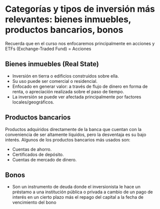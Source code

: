 # Categorías y tipos de inversión más relevantes: bienes inmuebles, productos bancarios, bonos

Recuerda que en el curso nos enfocaremos principalmente en acciones y ETFs (Exchange-Traded Fund) = Acciones

## Bienes inmuebles (Real State)

- Inversión en tierra o edificios construidos sobre ella.
- Su uso puede ser comercial o residencial.
- Enfocado en generar valor: a través de flujo de dinero en forma de renta, o apreciación realizada sobre el paso de tiempo.
- La inversión se puede ver afectada principalmente por factores locales/geográficos.

## Productos bancarios

Productos adquiridos directamente de la banca que cuentan con la conveniencia de ser altamente líquidos, pero la desventaja es su bajo interés.
Algunos de los productos bancarios más usados son:

- Cuentas de ahorro.
- Certificados de depósito.
- Cuentas de mercado de dinero.

## Bonos

- Son un instrumento de deuda donde el inversionista le hace un préstamo a una institución pública o privada a cambio de un pago de interés en un cierto plazo más el repago del capital a la fecha de vencimiento del bono